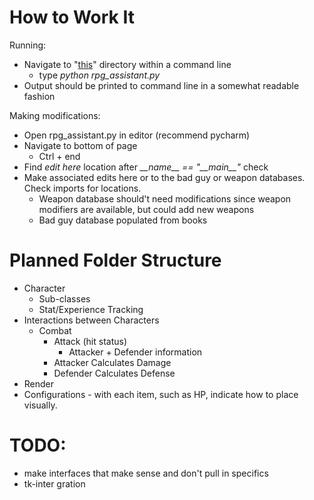 
# How to Work It
Running:
  * Navigate to "[this](https://github.com/FremwiseTheSleepy/senrp_assistant)" directory within a command line
    * type *python rpg_assistant.py*
  * Output should be printed to command line in a somewhat readable fashion

Making modifications:
 * Open rpg_assistant.py in editor (recommend pycharm)
 * Navigate to bottom of page
    * Ctrl + end
 * Find *edit here* location after *\_\_name__ == "\_\_main__"* check
 * Make associated edits here or to the bad guy or weapon databases. Check imports for locations.
    * Weapon database should't need modifications since weapon modifiers are available, but could add new weapons 
    * Bad guy database populated from books


# Planned Folder Structure
- Character
  - Sub-classes
  - Stat/Experience Tracking
- Interactions between Characters
  - Combat
    - Attack (hit status)
      - Attacker + Defender information
    - Attacker Calculates Damage
    - Defender Calculates Defense
- Render
- Configurations - with each item, such as HP, indicate how to place visually.
    
# TODO:
- make interfaces that make sense and don't pull in specifics
- tk-inter gration
